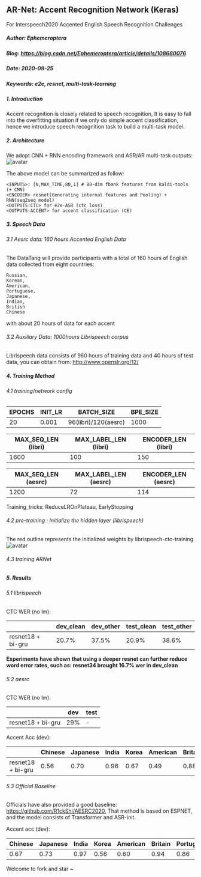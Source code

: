 
## AR-Net: Accent Recognition Network (Keras)
For Interspeech2020 Accented English Speech Recognition Challenges 

##### Author: Ephemeroptera
##### Blog: https://blog.csdn.net/Ephemeroptera/article/details/108680076
##### Date: 2020-09-25
##### Keywords: e2e, resnet, multi-task-learning

##### 1. Introduction
Accent recognition is closely related to speech recognition, It is easy to fall into the overfitting situation if we only do simple accent classification,
hence we introduce speech recognition task to build a multi-task model.

##### 2. Architecture

We adopt CNN + RNN encoding framework and ASR/AR multi-task outputs:
![avatar](https://img-blog.csdnimg.cn/20200930124456515.png?x-oss-process=image/watermark,type_ZmFuZ3poZW5naGVpdGk,shadow_10,text_aHR0cHM6Ly9ibG9nLmNzZG4ubmV0L0VwaGVtZXJvcHRlcmE=,size_16,color_FFFFFF,t_70#pic_center)

The above model can be summarized as follow:
    
    <INPUTS>: [N,MAX_TIME,80,1] # 80-dim fbank features from kaldi-tools (+ CMN)
    <ENCODER> resnet(Generating internal features and Pooling) + RNN(seq2seq model)
    <OUTPUTS:CTC> for e2e-ASR (ctc loss)
    <OUTPUTS:ACCENT> for accent classification (CE)
    
##### 3. Speech Data
###### 3.1 Aesrc data: 160 hours Accented English Data 
The DataTang will provide participants with a total of 160 hours of English data collected from eight countries:
    
    Russian, 
    Korean, 
    American, 
    Portuguese, 
    Japanese, 
    Indian, 
    British 
    Chinese  
with about 20 hours of data for each accent
###### 3.2 Auxiliary Data: 1000hours Librispeech corpus
Librispeech data consists of 960 hours of training data and 40 hours of test data, you can obtain from: http://www.openslr.org/12/



##### 4. Training Method

###### 4.1 training/network config

EPOCHS| INIT_LR |BATCH_SIZE | BPE_SIZE |
|----|----|----|----|
20|0.001|96(libri)/120(aesrc)|1000|


| MAX_SEQ_LEN (libri) | MAX_LABEL_LEN (libri) | ENCODER_LEN (libri) |
|----|----|----|
|1600 | 100 |150 |


|  MAX_SEQ_LEN (aesrc)| MAX_LABEL_LEN (aesrc)  | ENCODER_LEN (aesrc) |
|----|----|----|
|  1200| 72 |114|

Training_tricks: ReduceLROnPlateau, EarlyStopping

###### 4.2 pre-training : Initialize the hidden layer (librispeech)
 The red outline represents the initialized weights by librispeech-ctc-training
![avatar](https://img-blog.csdnimg.cn/20200930124919696.png?x-oss-process=image/watermark,type_ZmFuZ3poZW5naGVpdGk,shadow_10,text_aHR0cHM6Ly9ibG9nLmNzZG4ubmV0L0VwaGVtZXJvcHRlcmE=,size_16,color_FFFFFF,t_70#pic_cente)

###### 4.3 training ARNet


##### 5. Results
###### 5.1 librispeech
CTC WER (no lm):

|  |dev_clean | dev_other | test_clean | test_other |
|----|----|----|----|----|
| resnet18 + bi-gru| 20.7% |37.5%|20.9%|38.6%|

**Experiments have shown that using a deeper resnet can further reduce word error rates,
such as: resnet34 brought 16.7% wer in dev_clean**



###### 5.2 aesrc
CTC WER (no lm):

|  |dev  | test| 
|----|----|----|
|  resnet18 + bi-gru| 29% |-|-|-|


 
Accent Acc (dev):
 
| |  Chinese|Japanese  |India| Korea | American | Britain | Portuguese| Russia| Overall
|----|----|----|----|----|----|----|----|----|----|
| resnet18 + bi-gru|  0.56| 0.70 |0.96|0.67|0.49|0.88|0.79|0.71|**0.72**



###### 5.3 Official Baseline
Officials have also provided a good baseline: https://github.com/R1ckShi/AESRC2020, That method is based on ESPNET, and the model consists of Transformer and ASR-init.

Accent acc (dev):

|  Chinese|Japanese  |India| Korea | American | Britain | Portuguese| Russia| Overall
|----|----|----|----|----|----|----|----|----|
|  0.67| 0.73 |0.97|0.56|0.60|0.94|0.86|0.76|0.76




Welcome to fork and star ~
